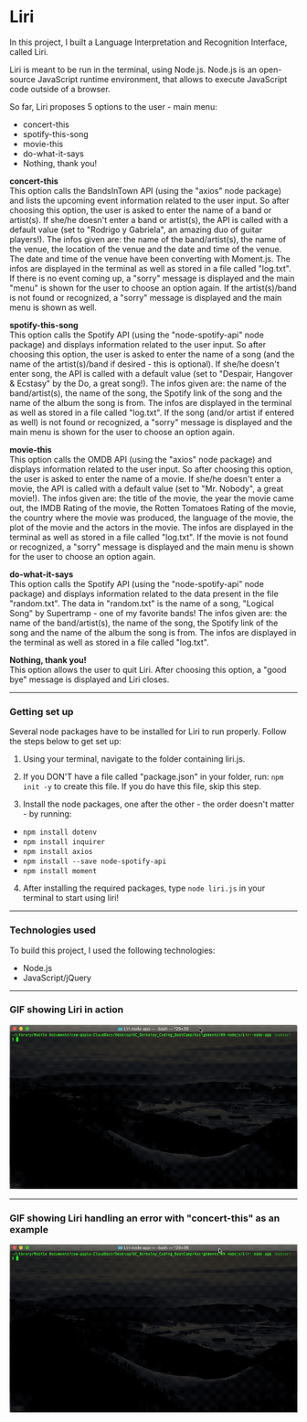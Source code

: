 # Liri 

In this project, I built a Language Interpretation and Recognition Interface, called Liri.

Liri is meant to be run in the terminal, using Node.js. Node.js is an open-source JavaScript runtime environment, that allows to execute JavaScript code outside of a browser. 

So far, Liri proposes 5 options to the user - main menu:
- concert-this
- spotify-this-song
- movie-this
- do-what-it-says
- Nothing, thank you!

**concert-this**<br>
This option calls the BandsInTown API (using the "axios" node package) and lists the upcoming event information related to the user input. So after choosing this option, the user is asked to enter the name of a band or artist(s). If she/he doesn't enter a band or artist(s), the API is called with a default value (set to "Rodrigo y Gabriela", an amazing duo of guitar players!).
The infos given are: the name of the band/artist(s), the name of the venue, the location of the venue and the date and time of the venue. The date and time of the venue have been converting with Moment.js.
The infos are displayed in the terminal as well as stored in a file called "log.txt".
If there is no event coming up, a "sorry" message is displayed and the main "menu" is shown for the user to choose an option again. If the artist(s)/band is not found or recognized, a "sorry" message is displayed and the main menu is shown as well.

**spotify-this-song**<br>
This option calls the Spotify API (using the "node-spotify-api" node package) and displays information related to the user input. So after choosing this option, the user is asked to enter the name of a song (and the name of the artist(s)/band if desired - this is optional). If she/he doesn't enter song, the API is called with a default value (set to "Despair, Hangover & Ecstasy" by the Do, a great song!).
The infos given are: the name of the band/artist(s), the name of the song, the Spotify link of the song and the name of the album the song is from.
The infos are displayed in the terminal as well as stored in a file called "log.txt". 
If the song (and/or artist if entered as well) is not found or recognized, a "sorry" message is displayed and the main menu is shown for the user to choose an option again.

**movie-this**<br>
This option calls the OMDB API (using the "axios" node package) and displays information related to the user input. So after choosing this option, the user is asked to enter the name of a movie. If she/he doesn't enter a movie, the API is called with a default value (set to "Mr. Nobody", a great movie!).
The infos given are: the title of the movie, the year the movie came out, the IMDB Rating of the movie, the Rotten Tomatoes Rating of the movie, the country where the movie was produced, the language of the movie, the plot of the movie and the actors in the movie.
The infos are displayed in the terminal as well as stored in a file called "log.txt".
If the movie is not found or recognized, a "sorry" message is displayed and the main menu is shown for the user to choose an option again.

**do-what-it-says**<br>
This option calls the Spotify API (using the "node-spotify-api" node package) and displays information related to the data present in the file "random.txt". The data in "random.txt" is the name of a song, "Logical Song" by Supertramp - one of my favorite bands!
The infos given are: the name of the band/artist(s), the name of the song, the Spotify link of the song and the name of the album the song is from.
The infos are displayed in the terminal as well as stored in a file called "log.txt".

**Nothing, thank you!**<br>
This option allows the user to quit Liri. After choosing this option, a "good bye" message is displayed and Liri closes.

---

### Getting set up

Several node packages have to be installed for Liri to run properly. Follow the steps below to get set up:

1. Using your terminal, navigate to the folder containing liri.js.

2. If you DON'T have a file called "package.json" in your folder, run: `npm init -y` to create this file. If you do have this file, skip this step.

3. Install the node packages, one after the other - the order doesn't matter - by running:
- `npm install dotenv` 
- `npm install inquirer`
- `npm install axios`
- `npm install --save node-spotify-api`
- `npm install moment`

4. After installing the required packages, type `node liri.js` in your terminal to start using liri!

---

### Technologies used

To build this project, I used the following technologies:

- Node.js
- JavaScript/jQuery

---

### GIF showing Liri in action

![GIF showing Liri in action](https://github.com/SophM/Liri-node-app/blob/master/assets/for-readme/gif-showing-liri-working.gif?raw=true)

---

### GIF showing Liri handling an error with "concert-this" as an example

![GIF showing Liri handling an error](https://github.com/SophM/Liri-node-app/blob/master/assets/for-readme/gif-showing-handling-error.gif?raw=true)











